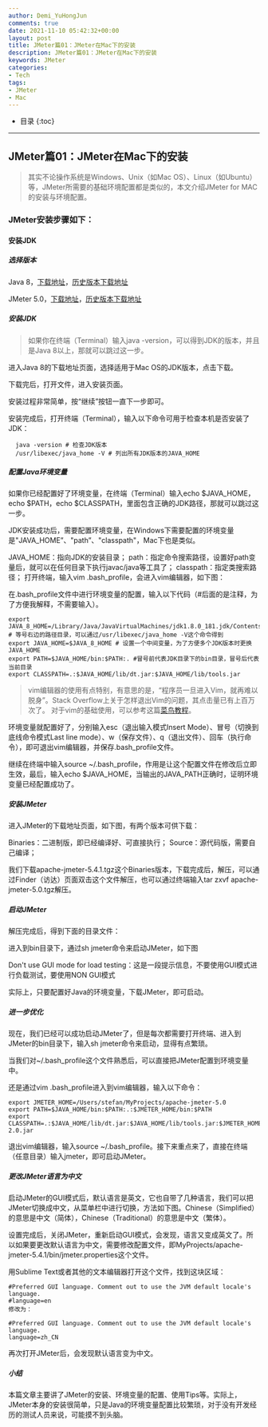 ```yaml
---
author: Demi_YuHongJun
comments: true
date: 2021-11-10 05:42:32+00:00
layout: post
title: JMeter篇01：JMeter在Mac下的安装
description: JMeter篇01：JMeter在Mac下的安装
keywords: JMeter
categories:
- Tech
tags:
- JMeter
- Mac
---
```

* 目录
{:toc}
---

## JMeter篇01：JMeter在Mac下的安装
> 其实不论操作系统是Windows、Unix（如Mac OS）、Linux（如Ubuntu）等，JMeter所需要的基础环境配置都是类似的，本文介绍JMeter for MAC的安装与环境配置。

### JMeter安装步骤如下：
#### 安装JDK
##### 选择版本

Java 8，[下载地址](https://www.oracle.com/java/technologies/downloads/#java8)，[历史版本下载地址](https://www.oracle.com/java/technologies/downloads/)

JMeter 5.0，[下载地址](http://jmeter.apache.org/download_jmeter.cgi)，[历史版本下载地址](https://archive.apache.org/dist/jmeter/binaries/)

##### 安装JDK

> 如果你在终端（Terminal）输入java -version，可以得到JDK的版本，并且是Java 8以上，那就可以跳过这一步。

进入Java 8的下载地址页面，选择适用于Mac OS的JDK版本，点击下载。

下载完后，打开文件，进入安装页面。

安装过程非常简单，按“继续”按钮一直下一步即可。

安装完成后，打开终端（Terminal），输入以下命令可用于检查本机是否安装了JDK：
```
  java -version # 检查JDK版本
  /usr/libexec/java_home -V # 列出所有JDK版本的JAVA_HOME
```

##### 配置Java环境变量

如果你已经配置好了环境变量，在终端（Terminal）输入echo $JAVA_HOME，echo $PATH，echo $CLASSPATH，里面包含正确的JDK路径，那就可以跳过这一步。

JDK安装成功后，需要配置环境变量，在Windows下需要配置的环境变量是"JAVA_HOME”、"path”、"classpath"，Mac下也是类似。

JAVA_HOME：指向JDK的安装目录；
path：指定命令搜索路径，设置好path变量后，就可以在任何目录下执行javac/java等工具了；
classpath：指定类搜索路径；
打开终端，输入vim .bash_profile，会进入vim编辑器，如下图：


在.bash_profile文件中进行环境变量的配置，输入以下代码（#后面的是注释，为了方便我解释，不需要输入）。
```
export JAVA_8_HOME=/Library/Java/JavaVirtualMachines/jdk1.8.0_181.jdk/Contents/Home # 等号右边的路径目录，可以通过/usr/libexec/java_home -V这个命令得到
export JAVA_HOME=$JAVA_8_HOME # 设置一个中间变量，为了方便多个JDK版本时更换JAVA_HOME
export PATH=$JAVA_HOME/bin:$PATH:. #冒号前代表JDK目录下的bin目录，冒号后代表当前目录
export CLASSPATH=.:$JAVA_HOME/lib/dt.jar:$JAVA_HOME/lib/tools.jar
```
>vim编辑器的使用有点特别，有意思的是，“程序员一旦进入Vim，就再难以脱身”。Stack Overflow上关于怎样退出Vim的问题，其点击量已有上百万次了。
对于vim的基础使用，可以参考这篇[菜鸟教程](https://www.runoob.com/linux/linux-vim.html)。

环境变量就配置好了，分别输入esc（退出输入模式Insert Mode）、冒号（切换到底线命令模式Last line mode）、w（保存文件）、q（退出文件）、回车（执行命令），即可退出vim编辑器，并保存.bash_profile文件。

继续在终端中输入source ~/.bash_profile，作用是让这个配置文件在修改后立即生效，最后，输入echo $JAVA_HOME，当输出的JAVA_PATH正确时，证明环境变量已经配置成功了。


##### 安装JMeter
进入JMeter的下载地址页面，如下图，有两个版本可供下载：

Binaries：二进制版，即已经编译好、可直接执行；
Source：源代码版，需要自己编译；

我们下载apache-jmeter-5.4.1.tgz这个Binaries版本，下载完成后，解压，可以通过Finder（访达）页面双击这个文件解压，也可以通过终端输入tar zxvf apache-jmeter-5.0.tgz解压。

##### 启动JMeter
解压完成后，得到下面的目录文件：

进入到bin目录下，通过sh jmeter命令来启动JMeter，如下图


Don't use GUI mode for load testing：这是一段提示信息，不要使用GUI模式进行负载测试，要使用NON GUI模式

实际上，只要配置好Java的环境变量，下载JMeter，即可启动。

##### 进一步优化
现在，我们已经可以成功启动JMeter了，但是每次都需要打开终端、进入到JMeter的bin目录下，输入sh jmeter命令来启动，显得有点繁琐。

当我们对~/.bash_profile这个文件熟悉后，可以直接把JMeter配置到环境变量中。

还是通过vim .bash_profile进入到vim编辑器，输入以下命令：
```
export JMETER_HOME=/Users/stefan/MyProjects/apache-jmeter-5.0
export PATH=$JAVA_HOME/bin:$PATH:.:$JMETER_HOME/bin:$PATH
export CLASSPATH=.:$JAVA_HOME/lib/dt.jar:$JAVA_HOME/lib/tools.jar:$JMETER_HOME/lib/ext/ApacheJMeter_core.jar:$JMETER_HOME/lib/jorphan.jar:$JMETER_HOME/lib/logkit-2.0.jar
```

退出vim编辑器，输入source ~/.bash_profile。接下来重点来了，直接在终端（任意目录）输入jmeter，即可启动JMeter。

##### 更改JMeter语言为中文
启动JMeter的GUI模式后，默认语言是英文，它也自带了几种语言，我们可以把JMeter切换成中文，从菜单栏中进行切换，方法如下图。Chinese（Simplified）的意思是中文（简体），Chinese（Traditional）的意思是中文（繁体）。

设置完成后，关闭JMeter，重新启动GUI模式，会发现，语言又变成英文了。所以如果要更改默认语言为中文，需要修改配置文件，即MyProjects/apache-jmeter-5.4.1/bin/jmeter.properties这个文件。

用Sublime Text或者其他的文本编辑器打开这个文件，找到这块区域：
```
#Preferred GUI language. Comment out to use the JVM default locale's language.
#language=en
修改为：

#Preferred GUI language. Comment out to use the JVM default locale's language.
language=zh_CN
```
再次打开JMeter后，会发现默认语言变为中文。

##### 小结
本篇文章主要讲了JMeter的安装、环境变量的配置、使用Tips等。实际上，JMeter本身的安装很简单，只是Java的环境变量配置比较繁琐，对于没有开发经历的测试人员来说，可能摸不到头脑。

